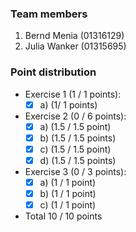 ### Team members
1. Bernd Menia  (01316129)
2. Julia Wanker (01315695) 

### Point distribution
- Exercise 1 (1 / 1 points):
  - [x] a) (1/ 1 points)

- Exercise 2 (0 / 6 points):
  - [x] a) (1.5 / 1.5 point)
  - [x] b) (1.5 / 1.5 points)
  - [x] c) (1.5 / 1.5 point)
  - [x] d) (1.5 / 1.5 points)
  
- Exercise 3 (0 / 3 points):
  - [x] a) (1 / 1 point)
  - [x] b) (1 / 1 point)
  - [x] c) (1 / 1 point)
 
- Total 10 / 10 points
